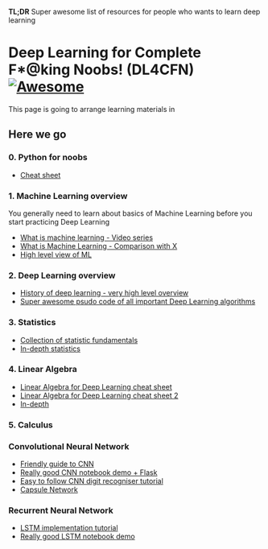 **TL;DR** Super awesome list of resources for people who wants to learn deep learning

# Deep Learning for Complete F*@king Noobs! (DL4CFN) [![Awesome](https://cdn.rawgit.com/sindresorhus/awesome/d7305f38d29fed78fa85652e3a63e154dd8e8829/media/badge.svg)](https://github.com/sindresorhus/awesome)

This page is going to arrange learning materials in

## Here we go

### 0. Python for noobs

- [Cheat sheet](http://datasciencefree.com/python.pdf)

### 1. Machine Learning overview

You generally need to learn about basics of Machine Learning before you start practicing Deep Learning

- [What is machine learning - Video series](https://classroom.udacity.com/courses/ud262/lessons/3625438937/concepts/6405791940923)
- [What is Machine Learning - Comparison with X](https://www.analyticsvidhya.com/blog/2015/06/machine-learning-basics/)
- [High level view of ML](https://blog.dataiku.com/machine-learning-explained-algorithms-are-your-friend)

### 2. Deep Learning overview

- [History of deep learning - very high level overview](https://www.youtube.com/watch?v=n6XSDA3kfEw)
- [Super awesome psudo code of all important Deep Learning algorithms](https://www.analyticsvidhya.com/blog/2015/09/full-cheatsheet-machine-learning-algorithms/)


### 3. Statistics

- [Collection of statistic fundamentals](https://sites.google.com/a/case.edu/hpc-upgraded-cluster/home/important-notes-for-new-users/helpful-references/deep-learning/basic-statistics-for-deep-learning)
- [In-depth statistics](https://www.khanacademy.org/math/statistics-probability)

### 4. Linear Algebra
- [Linear Algebra for Deep Learning cheat sheet](https://towardsdatascience.com/linear-algebra-cheat-sheet-for-deep-learning-cd67aba4526c)
- [Linear Algebra for Deep Learning cheat sheet 2](https://medium.com/@LeonFedden/a-hackers-guide-to-deep-learnings-secret-sauces-linear-algebra-555403c3be16)
- [In-depth](http://www.deeplearningbook.org/contents/linear_algebra.html)

### 5. Calculus


### Convolutional Neural Network
- [Friendly guide to CNN](https://www.youtube.com/watch?v=2-Ol7ZB0MmU)
- [Really good CNN notebook demo + Flask](https://github.com/llSourcell/Convolutional_neural_network)
- [Easy to follow CNN digit recogniser tutorial](http://cv-tricks.com/tensorflow-tutorial/training-convolutional-neural-network-for-image-classification/)
- [Capsule Network](https://medium.com/ai%C2%B3-theory-practice-business/understanding-hintons-capsule-networks-part-i-intuition-b4b559d1159b)

### Recurrent Neural Network
- [LSTM implementation tutorial](https://towardsdatascience.com/lstm-by-example-using-tensorflow-feb0c1968537)
- [Really good LSTM notebook demo](https://github.com/llSourcell/LSTM_Networks/blob/master/LSTM%20Demo.ipynb)